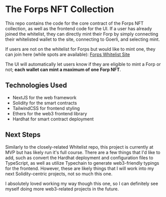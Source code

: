 # The Forps NFT Collection

This repo contains the code for the core contract of the Forps NFT collection, as well as the frontend code for the UI. If a user has already joined the whitelist, they can directly mint their Forp by simply connecting their whitelisted wallet to the site, connecting to Goerli, and selecting mint.

If users are not on the whitelist for Forps but would like to mint one, they can join here (while spots are available): [Forps Whitelist Site](whitelist-site-swart.vercel.app)

The UI will automatically let users know if they are eligible to mint a Forp or not; **each wallet can mint a maximum of one Forp NFT**.

## Technologies Used

- NextJS for the web framework
- Solidity for the smart contracts
- TailwindCSS for frontend styling
- Ethers for the web3 frontend library
- Hardhat for smart contract deployment

## Next Steps

Similarly to the closely-related Whitelist repo, this project is currently at MVP but has likely run it's full course. There are a few things that I'd like to add, such as convert the Hardhat deployment and configuration files to TypeScript, as well as utilize Typechain to generate web3-friendly typings for the frontend. However, these are likely things that I will work into my next Solidity-centric projects, not so much this one.

I absolutely loved working my way though this one, so I can definitely see myself doing more web3-related projects in the future.
